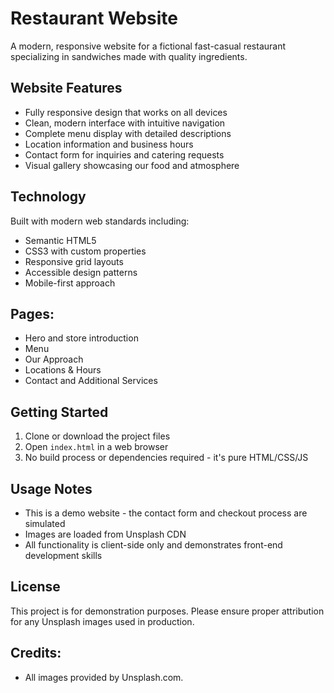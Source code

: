 # Restaurant Website

A modern, responsive website for a fictional fast-casual restaurant specializing in sandwiches made with quality ingredients.

## Website Features

- Fully responsive design that works on all devices
- Clean, modern interface with intuitive navigation
- Complete menu display with detailed descriptions
- Location information and business hours
- Contact form for inquiries and catering requests
- Visual gallery showcasing our food and atmosphere

## Technology

Built with modern web standards including:
- Semantic HTML5
- CSS3 with custom properties
- Responsive grid layouts
- Accessible design patterns
- Mobile-first approach

## Pages:
- Hero and store introduction
- Menu
- Our Approach
- Locations & Hours
- Contact and Additional Services

## Getting Started

1. Clone or download the project files
2. Open `index.html` in a web browser
3. No build process or dependencies required - it's pure HTML/CSS/JS

## Usage Notes

- This is a demo website - the contact form and checkout process are simulated
- Images are loaded from Unsplash CDN
- All functionality is client-side only and demonstrates front-end development skills

## License

This project is for demonstration purposes. Please ensure proper attribution for any Unsplash images used in production.


## Credits:

- All images provided by Unsplash.com.